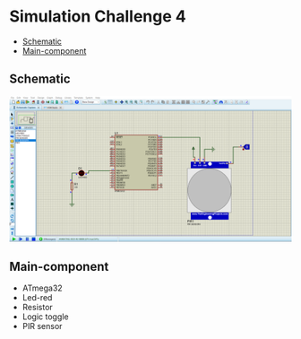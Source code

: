 # Simulation Challenge 4
- [Schematic](#Schematic)
- [Main-component](#Main-component)

## Schematic

<img src="https://github.com/HESHAM47GAMAL/Embedded_sysytem_project_learn/blob/main/Interface_P1/1.IO%20Ports/Proteus_simulation/9.Challenge4/Schematic.png">


## Main-component

- ATmega32
- Led-red
- Resistor
- Logic toggle
- PIR sensor
